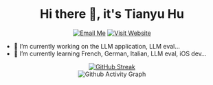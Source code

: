 <h1 align="center">Hi there 👋, it's Tianyu Hu</h1>

<p align="center">
<a href="mailto:tyrionhuu@gmail.com"><img src="https://img.shields.io/badge/Email-Me-blue" alt="Email Me"/></a>
<a href="https://tyrionhuu.github.io" style="display: inline-block;"><img src="https://img.shields.io/badge/Website-Visit-brightgreen" alt="Visit Website"/></a>
</p>

- 🔭 I’m currently working on the LLM application, LLM eval… 
- 🌱 I’m currently learning French, German, Italian, LLM eval, iOS dev…

<div align="center">
  <a href="https://git.io/streak-stats">
    <img src="https://github-readme-streak-stats-two-gules.vercel.app/?user=tyrionhuu" alt="GitHub Streak"/>
  </a>
</div>


<div align="center">
  <img src="https://activity-graph-pearl.vercel.app/graph?username=tyrionhuu&custom_title=Tianyu%20Hu's%20Github%20Activity&hide_border=true&theme=github-compact" alt="Github Activity Graph"/>
</div>

